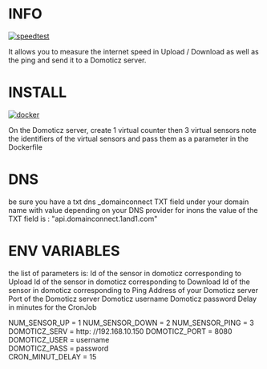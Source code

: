 # INFO 

[![speedtest](https://img.shields.io/static/v1?label=based_on&message=speedtest-cli&color=blue)](link=https://github.com/sivel/speedtest-cli,float="left")

It allows you to measure the internet speed in Upload / Download as well as the ping and send it to a Domoticz server.

# INSTALL 

[![docker](https://img.shields.io/static/v1?label=docker&message=debitmonitor&color=green)](link=https://hub.docker.com/r/goodlinux/debitmonitor,float="left")

On the Domoticz server, create 1 virtual counter then 3 virtual sensors 
note the identifiers of the virtual sensors 
and pass them as a parameter in the Dockerfile 
 
# DNS 
be sure you have a txt dns _domainconnect TXT field under your domain name with value depending on your DNS provider 
for inons the value of the TXT field is : "api.domainconnect.1and1.com"


# ENV VARIABLES 
 
 the list of parameters is: 
 Id of the sensor in domoticz corresponding to Upload 
 Id of the sensor in domoticz corresponding to Download 
 Id of the sensor in domoticz corresponding to Ping 
 Address of your Domoticz server 
 Port of the Domoticz server 
 Domoticz username 
 Domoticz password 
 Delay in minutes for the CronJob 
 
  NUM_SENSOR_UP = 1 
  NUM_SENSOR_DOWN = 2 
  NUM_SENSOR_PING = 3 
  DOMOTICZ_SERV = http: //192.168.10.150 
  DOMOTICZ_PORT = 8080 
  DOMOTICZ_USER = username  
  DOMOTICZ_PASS = password  
  CRON_MINUT_DELAY = 15 
